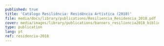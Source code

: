 ```yaml
---
published: true
title: 'Catálogo Resiliência: Residência Artística (2018)'
file: media/docs/library/publications/Resiliencia_Residencia_2018.pdf
cover: media/images/library/publications/banners_resiliencia2018_biblioteca.jpg
type: publication
lang: pt
ref: residencia-2018
---
```




